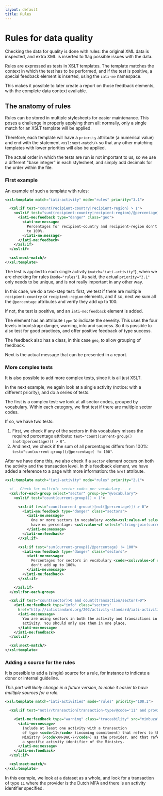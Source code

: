 ```yaml
---
layout: default
title: Rules
---
```


# Rules for data quality

Checking the data for quality is done with rules: the original XML data is
inspected, and extra XML is inserted to flag possible issues with the data.

Rules are expressed as tests in XSLT templates. The template matches the context
in which the test has to be performed, and if the test is positive, a special
feedback element is inserted, using the `iati-me` namespace.

This makes it possible to later create a report on those feedback elements,
with the complete data context available.

## The anatomy of rules

Rules can be stored in multiple stylesheets for easier maintenance. This poses a
challenge in properly applying them all: normally, only a single match for an
XSLT template will be applied.

Therefore, each template will have a `priority` attribute (a numerical value)
and end with the statement `<xsl:next-match/>` so that any other matching
templates with lower priorities will also be applied.

The actual order in which the tests are run is not important to us, so we use
a different "base integer" in each stylesheet, and simply add decimals for the
order within the file.

### First example

An example of such a template with rules:

``` xml
<xsl:template match="iati-activity" mode="rules" priority="3.1">

  <xsl:if test="count(recipient-country|recipient-region) > 1">
    <xsl:if test="sum((recipient-country|recipient-region)/@percentage) != 100">
      <iati-me:feedback type="danger" class="geo">
        <iati-me:message>
          Percentages for recipient-country and recipient-region don't add up
          to 100%.
        </iati-me:message>
      </iati-me:feedback>
    </xsl:if>
  </xsl:if>

  <xsl:next-match/>
</xsl:template>
```

The test is applied to each single activity (`match="iati-activity"`), when we
are checking for rules (`mode="rules"`). As said, the actual `priority="3.1"`
only needs to be unique, and is not really important in any other way.

In this case, we do a two-step test: first, we test if there are multiple
`recipient-country` or `recipient-region` elements, and if so, next we sum all
the `@percentage` attributes and verify they add up to 100.

If not, the test is positive, and an `iati-me:feedback` element is added.

The element has an attribute `type` to indicate the severity. This uses the four
levels in bootstrap: danger, warning, info and success. So it is possible
to also test for good practices, and offer positive feedback of type success.

The feedback also has a class, in this case `geo`, to allow grouping of
feedback.

Next is the actual message that can be presented in a report.

### More complex tests

It is also possible to add more complex tests, since it is all just XSLT.

In the next example, we again look at a single activity (notice: with a
different priority), and do a series of tests.

The first is a complex test: we look at all sector codes, grouped by vocabulary.
Within each category, we first test if there are multiple sector codes.

If so, we have two tests:

1. First, we check if any of the sectors in this vocabulary misses the required
percentage attribute: `test="count(current-group()[not(@percentage)]) > 0"`.
2. And next, we check if the sum of all percentages differs from 100%:
`test="sum(current-group()/@percentage) != 100"`.

After we have done this, we also check if a `sector` element occurs on both
the activity and the transaction level. In this feedback element, we have added
a reference to a page with more information: the `href` attribute.


```xml
<xsl:template match="iati-activity" mode="rules" priority="2.1">

  <!-- Check for multiple sector codes per vocabulary. -->
  <xsl:for-each-group select="sector" group-by="@vocabulary">
    <xsl:if test="count(current-group()) > 1">

      <xsl:if test="count(current-group()[not(@percentage)]) > 0">
        <iati-me:feedback type="danger" class="sectors">
          <iati-me:message>
            One or more sectors in vocabulary <code><xsl:value-of select="current-grouping-key()"/></code>
            have no percentage: <xsl:value-of select="string-join(current-group()[not(@percentage)]/@code, ', ')"/>
          </iati-me:message>
        </iati-me:feedback>
      </xsl:if>

      <xsl:if test="sum(current-group()/@percentage) != 100">
        <iati-me:feedback type="danger" class="sectors">
          <iati-me:message>
            Percentages for sectors in vocabulary <code><xsl:value-of select="current-grouping-key()"/></code>
            don't add up to 100%.
          </iati-me:message>
        </iati-me:feedback>
      </xsl:if>

    </xsl:if>
  </xsl:for-each-group>

  <xsl:if test="count(sector)>0 and count(transaction/sector)>0">
    <iati-me:feedback type="info" class="sectors"
      href="http://iatistandard.org/202/activity-standard/iati-activities/iati-activity/sector/#definition">
      <iati-me:message>
        You are using sectors in both the activity and transactions in the
        activity. You should only use them in one place.
      </iati-me:message>
    </iati-me:feedback>
  </xsl:if>

  <xsl:next-match/>
</xsl:template>
```

### Adding a source for the rules

It is possible to add a (single) source for a rule, for instance to indicate
a donor or internal guideline.

*This part will likely change in a future version, to make it easier to have
multiple sources for a rule.*

```xml
<xsl:template match="iati-activities" mode="rules" priority="100.1">

  <xsl:if test="not(//transaction[transaction-type/@code='11' and provider-org/@ref='XM-DAC-7' and provider-org/@provider-activity-id])">

    <iati-me:feedback type="warning" class="traceability" src="minbuza">
      <iati-me:message>
        Include at least one activity with a transaction
        of type <code>11</code> (incoming commitment) that refers to the
        Ministry (<code>XM-DAC-7</code>) as the provider, and that refers to
        a specific activity identifier of the Ministry.
      </iati-me:message>
    </iati-me:feedback>
  </xsl:if>

  <xsl:next-match/>
</xsl:template>
```

In this example, we look at a dataset as a whole, and look for a transaction
of type `11` where the provider is the Dutch MFA and there is an activity
identifier specified.
